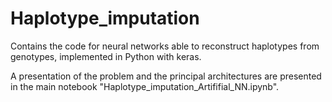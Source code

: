 # Haplotype_imputation
Contains the code for neural networks able to reconstruct haplotypes from genotypes, implemented in Python with keras.

A presentation of the problem and the principal architectures are presented in the main notebook "Haplotype_imputation_Artififial_NN.ipynb".